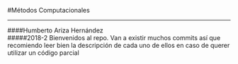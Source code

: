 #Métodos Computacionales <hr>
####Humberto Ariza Hernández <br>
#####2018-2
Bienvenidos al repo. Van a existir muchos commits así que recomiendo leer bien la descripción de cada uno de ellos en caso de querer utilizar un código parcial
